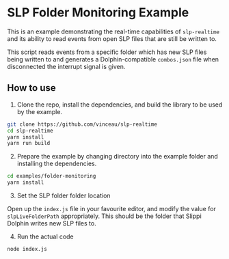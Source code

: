# SLP Folder Monitoring Example

This is an example demonstrating the real-time capabilities of `slp-realtime` and its ability
to read events from open SLP files that are still be written to.

This script reads events from a specific folder which has new SLP files being written to
and generates a Dolphin-compatible `combos.json` file when disconnected the interrupt signal
is given.

## How to use

1. Clone the repo, install the dependencies, and build the library to be used by the example.

```bash
git clone https://github.com/vinceau/slp-realtime
cd slp-realtime
yarn install
yarn run build
```

2. Prepare the example by changing directory into the example folder and installing the dependencies. 

```bash
cd examples/folder-monitoring
yarn install
```

3. Set the SLP folder folder location

Open up the `index.js` file in your favourite editor, and modify the value for `slpLiveFolderPath` appropriately.
This should be the folder that Slippi Dolphin writes new SLP files to.

4. Run the actual code

```bash
node index.js
```

